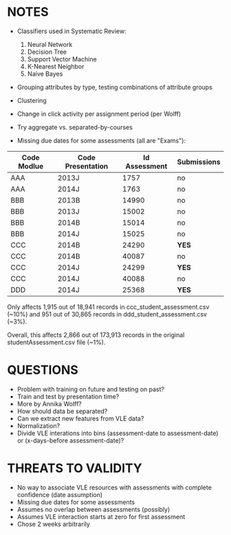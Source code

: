 # NOTES

- Classifiers used in Systematic Review:

    1. Neural Network
    2. Decision Tree
    3. Support Vector Machine
    4. K-Nearest Neighbor
    5. Naive Bayes

- Grouping attributes by type, testing combinations of attribute groups

- Clustering

- Change in click activity per assignment period (per Wolff)

- Try aggregate vs. separated-by-courses

- Missing due dates for some assessments (all are "Exams"):

| Code Modlue | Code Presentation | Id Assessment | Submissions |
| ----------- | ----------------- | ------------- | ----------- |
| AAA         | 2013J             | 1757          | no          |
| AAA         | 2014J             | 1763          | no          |
| BBB         | 2013B             | 14990         | no          |
| BBB         | 2013J             | 15002         | no          |
| BBB         | 2014B             | 15014         | no          |
| BBB         | 2014J             | 15025         | no          |
| CCC         | 2014B             | 24290         | **YES**     |
| CCC         | 2014B             | 40087         | no          |
| CCC         | 2014J             | 24299         | **YES**     |
| CCC         | 2014J             | 40088         | no          |
| DDD         | 2014J             | 25368         | **YES**     |

Only affects 1,915 out of 18,941 records in ccc_student_assessment.csv (~10%) and 951 out of 30,865 records in ddd_student_assessment.csv (~3%).

Overall, this affects 2,866 out of 173,913 records in the original studentAssessment.csv file (~1%).

# QUESTIONS

- Problem with training on future and testing on past?
- Train and test by presentation time?
- More by Annika Wolff?
- How should data be separated?
- Can we extract new features from VLE data?
- Normalization?
- Divide VLE interations into bins (assessment-date to assessment-date) or (x-days-before assessment-date)?

# THREATS TO VALIDITY

- No way to associate VLE resources with assessments with complete confidence (date assumption)
- Missing due dates for some assessments
- Assumes no overlap between assessments (possibly)
- Assumes VLE interaction starts at zero for first assessment
- Chose 2 weeks arbitrarily